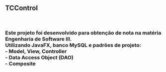 <h2>TCControl</h2><br>
<h3>
Este projeto foi desenvolvido para obtenção de nota na matéria Engenharia de Software III.<br>
Utilizando JavaFX, banco MySQL e padrões de projeto:<br>
    - Model, View, Controller<br>
    - Data Access Object (DAO)<br>
    - Composite
</h3>
